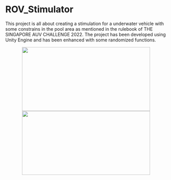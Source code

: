 # ROV_Stimulator

This project is all about creating a stimulation for a underwater vehicle with some constrains in the pool area as mentioned in the rulebook of THE SINGAPORE AUV CHALLENGE 2022. The project has been developed using Unity Engine and has been enhanced with some randomized functions.

<p align="center">
  <img src="https://github.com/Kavinchandar1709/ROV_Stimulator/blob/main/ROV%20OUTPUT%202.png" width="400" height="200"/>
  <img src="https://github.com/Kavinchandar1709/ROV_Stimulator/blob/main/ROV%20OUTPUT%203.png" width="400" height="200"/>
